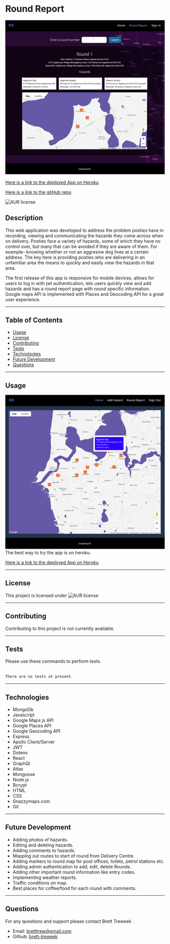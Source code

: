 # Round Report  
  
![Homepage of app](./client/public/icons/roundReport.PNG)

[Here is a link to the deployed App on Heroku](https://round-report.herokuapp.com/round-report)

[Here is a link to the gitHub repo](https://github.com/brett-treweek/Round-Report)  

![AUR license](https://img.shields.io/static/v1?label=License&message=MIT&color=blue)

## Description
This web application was developed to address the problem posties have in recording, viewing and communicating the hazards they come across when on delivery. Posties face a variety of hazards, some of which they have no control over, but many that can be avoided if they are aware of them. For example- knowing whether or not an aggresive dog lives at a certain address. The key here is providing posties who are delivering in an unfamiliar area the means to quickly and easily view the hazards in that area.

The first release of this app is responsive for mobile devices, allows for users to log in with jwt authentication, lets users quickly view and add hazards and has a round report page with round specific information. Google maps API is implemented with Places and Geocoding API for a great user experience.  

---
## Table of Contents


- [Usage](#usage)
- [License](#license)
- [Contributing](#contributing)
- [Tests](#tests)
- [Technologies](#technologies)
- [Future Development](#future-development)
- [Questions](#questions)

---

## Usage

![add post modal](./client/public/icons/homepage.PNG)
The best way to try the app is on heroku.
 

[Here is a link to the deployed App on Heroku](https://round-report.herokuapp.com/round-report)


---
## License

This project is licensed under ![AUR license](https://img.shields.io/static/v1?label=License&message=MIT&color=blue)

---
## Contributing

Contributing to this project is not currently available.

---
## Tests

Please use these commands to perform tests.

```js

There are no tests at present.

```

---

## Technologies

- MongoDb
- Javascript
- Google Maps js API
- Google Places API
- Google Geocoding API
- Express
- Apollo Client/Server
- JWT
- Dotenv
- React
- GraphQl
- Atlas
- Mongoose
- Node.js
- Bcrypt
- HTML
- CSS
- Snazzymaps.com
- Git

---

## Future Development  

- Adding photos of hazards.
- Editing and deleting hazards.
- Adding comments to hazards.
- Mapping out routes to start of round from Delivery Centre.
- Adding markers to round map for post offices, toilets, petrol stations etc.
- Adding admin authentication to add, edit, delete Rounds.
- Adding other important round information like entry codes.
- Implementing weather reports.
- Traffic conditions on map.
- Best places for coffee/food for each round with comments.



---

## Questions

For any questions and support please contact Brett Treweek  
- Email: bretttrew@gmail.com  
- Github: [brett-treweek](https://github.com/brett-treweek)
